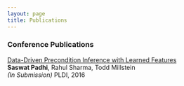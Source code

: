 ```yaml
---
layout: page
title: Publications
---
```


### Conference Publications

[Data-Driven Precondition Inference with Learned Features](pldi16-pie.html)  
**Saswat Padhi**, Rahul Sharma, Todd Millstein  
_(In Submission)_ PLDI, 2016
